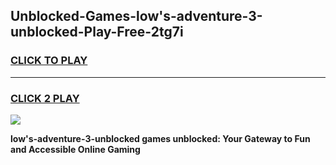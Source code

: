 
## Unblocked-Games-low's-adventure-3-unblocked-Play-Free-2tg7i
<h3>
<a href="https://premium76.site?title=low's-adventure-3-unblocked&ref=20M">CLICK TO PLAY</a></h3>
<hr>

<h3>
<a href="https://premium76.site?title=low's-adventure-3-unblocked&ref=20M">CLICK 2 PLAY</a>
  
</h3>

<a href="https://premium76.site?title=low's-adventure-3-unblocked&ref=19M"><img src="https://clearcache.store/games.png"></a>


**low's-adventure-3-unblocked games unblocked: Your Gateway to Fun and Accessible Online Gaming**

